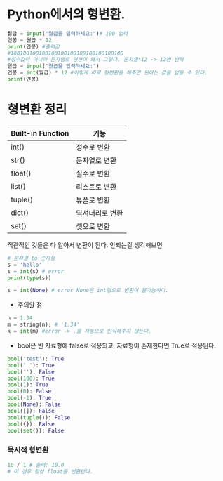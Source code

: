 # Python에서의 형변환.
```python
월급 = input("월급을 입력하세요:")# 100 입력
연봉 = 월급 * 12
print(연봉) #출력값
#100100100100100100100100100100100100   
#정수값이 아니라 문자열로 연산이 돼서 그렇다. 문자열*12 -> 12번 반복
월급 = input("월급을 입력하세요:")
연봉 = int(월급) * 12 #이렇게 따로 형변환을 해주면 원하는 값을 얻을 수 있다.
print(연봉)

```
# 형변환 정리
| Built-in Function | 기능       |
| ----------------- | -------- |
| int()             | 정수로 변환   |
| str()             | 문자열로 변환  |
| float()           | 실수로 변환   |
| list()            | 리스트로 변환  |
| tuple()           | 튜플로 변환   |
| dict()            | 딕셔너리로 변환 |
| set()             | 셋으로 변환   |
직관적인 것들은 다 알아서 변환이 된다. 안되는걸 생각해보면
```python
# 문자열 to 숫자형
s = 'hello'
s = int(s) # error
print(type(s))

s = int(None) # error None은 int형으로 변환이 불가능하다.
```
+ 주의할 점
```python
n = 1.34
m = string(n); # '1.34'
k = int(m) #error -> .을 자동으로 인식해주지 않는다.
```
- bool은 빈 자료형에 false로 적용되고, 자료형이 존재한다면 True로 적용된다.
```python
bool('test'): True
bool(' '): True
bool(''): False
bool(100): True
bool(1): True
bool(0): False
bool(-1): True
bool(None): False
bool([]): False
bool(tuple()): False
bool({}): False
bool(set()): False
```

### 묵시적 형변환
```python
10 / 1 # 출력: 10.0
# 이 경우 항상 float를 반환한다.
```